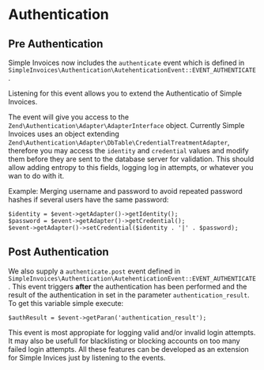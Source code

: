 # Authentication

## Pre Authentication
Simple Invoices now includes the `authenticate` event which is defined in `SimpleInvoices\Authentication\AutehenticationEvent::EVENT_AUTHENTICATE`.

Listening for this event allows you to extend the Authenticatio of Simple Invoices.

The event will give you access to the `Zend\Authentication\Adapter\AdapterInterface` object. Currently Simple Invoices uses an object extending `Zend\Authentication\Adapter\DbTable\CredentialTreatmentAdapter`, therefore you may access the `identity` and `credential` values and modify them before they are sent to the database server for validation. This should allow adding entropy to this fields, logging log in attempts, or whatever you wan to do with it.

Example: Merging username and password to avoid repeated password hashes if several users have the same password:

    $identity = $event->getAdapter()->getIdentity();
    $password = $event->getAdapter()->getCredential();
    $event->getAdapter()->setCredential($identity . '|' . $password);

## Post Authentication
We also supply a `authenticate.post` event defined in `SimpleInvoices\Authentication\AutehenticationEvent::EVENT_AUTHENTICATE`. This event triggers **after** the authentication has been performed and the result of the authentication in set in the parameter `authentication_result`. To get this variable simple execute:

    $authResult = $event->getParan('authentication_result');

This event is most appropiate for logging valid and/or invalid login attempts. It may also be usefull for blacklisting or blocking accounts on too many failed login attempts. All these features can be developed as an extension for Simple Invices just by listening to the events.